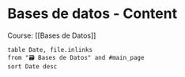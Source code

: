 # Bases de datos - Content

Course: [[Bases de Datos]]

```dataview
table Date, file.inlinks
from "🗃 Bases de Datos" and #main_page 
sort Date desc
```

